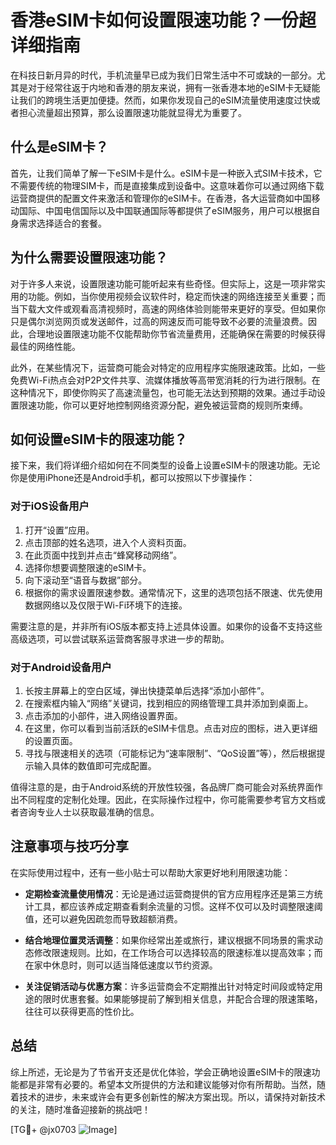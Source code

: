 # 香港eSIM卡如何设置限速功能？一份超详细指南

在科技日新月异的时代，手机流量早已成为我们日常生活中不可或缺的一部分。尤其是对于经常往返于内地和香港的朋友来说，拥有一张香港本地的eSIM卡无疑能让我们的跨境生活更加便捷。然而，如果你发现自己的eSIM流量使用速度过快或者担心流量超出预算，那么设置限速功能就显得尤为重要了。

## 什么是eSIM卡？

首先，让我们简单了解一下eSIM卡是什么。eSIM卡是一种嵌入式SIM卡技术，它不需要传统的物理SIM卡，而是直接集成到设备中。这意味着你可以通过网络下载运营商提供的配置文件来激活和管理你的eSIM卡。在香港，各大运营商如中国移动国际、中国电信国际以及中国联通国际等都提供了eSIM服务，用户可以根据自身需求选择适合的套餐。

## 为什么需要设置限速功能？

对于许多人来说，设置限速功能可能听起来有些奇怪。但实际上，这是一项非常实用的功能。例如，当你使用视频会议软件时，稳定而快速的网络连接至关重要；而当下载大文件或观看高清视频时，高速的网络体验则能带来更好的享受。但如果你只是偶尔浏览网页或发送邮件，过高的网速反而可能导致不必要的流量浪费。因此，合理地设置限速功能不仅能帮助你节省流量费用，还能确保在需要的时候获得最佳的网络性能。

此外，在某些情况下，运营商可能会对特定的应用程序实施限速政策。比如，一些免费Wi-Fi热点会对P2P文件共享、流媒体播放等高带宽消耗的行为进行限制。在这种情况下，即使你购买了高速流量包，也可能无法达到预期的效果。通过手动设置限速功能，你可以更好地控制网络资源分配，避免被运营商的规则所束缚。

## 如何设置eSIM卡的限速功能？

接下来，我们将详细介绍如何在不同类型的设备上设置eSIM卡的限速功能。无论你是使用iPhone还是Android手机，都可以按照以下步骤操作：

### 对于iOS设备用户

1. 打开“设置”应用。
2. 点击顶部的姓名选项，进入个人资料页面。
3. 在此页面中找到并点击“蜂窝移动网络”。
4. 选择你想要调整限速的eSIM卡。
5. 向下滚动至“语音与数据”部分。
6. 根据你的需求设置限速参数。通常情况下，这里的选项包括不限速、优先使用数据网络以及仅限于Wi-Fi环境下的连接。

需要注意的是，并非所有iOS版本都支持上述具体设置。如果你的设备不支持这些高级选项，可以尝试联系运营商客服寻求进一步的帮助。

### 对于Android设备用户

1. 长按主屏幕上的空白区域，弹出快捷菜单后选择“添加小部件”。
2. 在搜索框内输入“网络”关键词，找到相应的网络管理工具并添加到桌面上。
3. 点击添加的小部件，进入网络设置界面。
4. 在这里，你可以看到当前活跃的eSIM卡信息。点击对应的图标，进入更详细的设置页面。
5. 寻找与限速相关的选项（可能标记为“速率限制”、“QoS设置”等），然后根据提示输入具体的数值即可完成配置。

值得注意的是，由于Android系统的开放性较强，各品牌厂商可能会对系统界面作出不同程度的定制化处理。因此，在实际操作过程中，你可能需要参考官方文档或者咨询专业人士以获取最准确的信息。

## 注意事项与技巧分享

在实际使用过程中，还有一些小贴士可以帮助大家更好地利用限速功能：

- **定期检查流量使用情况**：无论是通过运营商提供的官方应用程序还是第三方统计工具，都应该养成定期查看剩余流量的习惯。这样不仅可以及时调整限速阈值，还可以避免因疏忽而导致超额消费。
  
- **结合地理位置灵活调整**：如果你经常出差或旅行，建议根据不同场景的需求动态修改限速规则。比如，在工作场合可以选择较高的限速标准以提高效率；而在家中休息时，则可以适当降低速度以节约资源。

- **关注促销活动与优惠方案**：许多运营商会不定期推出针对特定时间段或特定用途的限时优惠套餐。如果能够提前了解到相关信息，并配合合理的限速策略，往往可以获得更高的性价比。

## 总结

综上所述，无论是为了节省开支还是优化体验，学会正确地设置eSIM卡的限速功能都是非常有必要的。希望本文所提供的方法和建议能够对你有所帮助。当然，随着技术的进步，未来或许会有更多创新性的解决方案出现。所以，请保持对新技术的关注，随时准备迎接新的挑战吧！

[TG💪+ @jx0703 ![Image](https://github.com/user-attachments/assets/dbca1d08-cadb-493c-b0ec-ad6f7a83f270)]